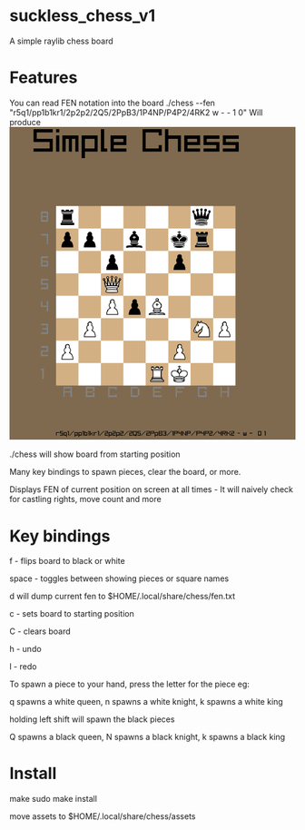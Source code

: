 # suckless_chess_v1
A simple raylib chess board

# Features
You can read FEN notation into the board
./chess --fen "r5q1/pp1b1kr1/2p2p2/2Q5/2PpB3/1P4NP/P4P2/4RK2 w - - 1 0"
Will produce
![Image of fen above rendered](https://github.com/sherllyneo/suckless_chess_v1/blob/main/readme_images/fen.png?raw=true)


./chess will show board from starting position


Many key bindings to spawn pieces, clear the board, or more.


Displays FEN of current position on screen at all times - It will naively check for castling rights, move count and more

# Key bindings
f - flips board to black or white

space - toggles between showing pieces or square names

d will dump current fen to $HOME/.local/share/chess/fen.txt


c - sets board to starting position

C - clears board

h - undo

l - redo

To spawn a piece to your hand, press the letter for the piece 
eg:

q spawns a white queen, n spawns a white knight, k spawns a white king

holding left shift will spawn the black pieces

Q spawns a black queen, N spawns a black knight, k spawns a black king


# Install
make
sudo make install

move assets to $HOME/.local/share/chess/assets

